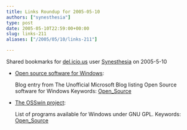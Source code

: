 ```yaml
---
title: Links Roundup for 2005-05-10
authors: ["synesthesia"]
type: post
date: 2005-05-10T22:59:00+00:00
slug: links-211 
aliases: ["/2005/05/10/links-211"]

---
```

Shared bookmarks for [del.icio.us][1] user  [Synesthesia][2] on 2005-5-10

  * [Open source software for Windows][3]:
  
    Blog entry from The Unofficial Microsoft Blog listing Open Source software for Windows Keywords: [Open_Source][4]
  * [The OSSwin project][5]:
  
    List of programs available for Windows under GNU GPL. Keywords: [Open_Source][4]

 [1]: https://del.icio.us/
 [2]: https://del.icio.us/synesthesia
 [3]: https://microsoft.weblogsinc.com/entry/1234000093041943/ "https://microsoft.weblogsinc.com/entry/1234000093041943/"
 [4]: https://del.icio.us/synesthesia/Open_Source
 [5]: https://osswin.sourceforge.net/ "https://osswin.sourceforge.net/"